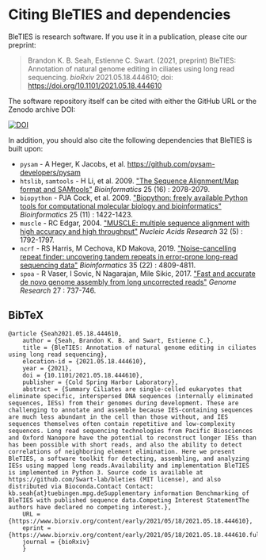 Citing BleTIES and dependencies
===============================

BleTIES is research software. If you use it in a publication, please cite our
preprint:

> Brandon K. B. Seah, Estienne C. Swart. (2021, preprint) BleTIES: Annotation
> of natural genome editing in ciliates using long read sequencing. *bioRxiv*
> 2021.05.18.444610; doi: https://doi.org/10.1101/2021.05.18.444610 

The software repository itself can be cited with either the GitHub URL or the
Zenodo archive DOI:

[![DOI](https://zenodo.org/badge/294123134.svg)](https://zenodo.org/badge/latestdoi/294123134)

In addition, you should also cite the following dependencies that BleTIES is
built upon: 

 * `pysam` - A Heger, K Jacobs, et al. [https://github.com/pysam-developers/pysam ](https://github.com/pysam-developers/pysam)
 * `htslib`, `samtools` - H Li, et al. 2009. ["The Sequence Alignment/Map format and SAMtools"](https://doi.org/10.1093/bioinformatics/btp352) _Bioinformatics_ 25 (16) : 2078-2079.
 * `biopython` - PJA Cock, et al. 2009. ["Biopython: freely available Python tools for computational molecular biology and bioinformatics"](https://doi.org/10.1093/bioinformatics/btp163) _Bioinformatics_ 25 (11) : 1422-1423.
 * `muscle` - RC Edgar, 2004. ["MUSCLE: multiple sequence alignment with high accuracy and high throughput"](https://doi.org/10.1093/nar/gkh340) _Nucleic Acids Research_ 32 (5) : 1792-1797.
 * `ncrf` - RS Harris, M Cechova, KD Makova, 2019. ["Noise-cancelling repeat finder: uncovering tandem repeats in error-prone long-read sequencing data"](https://doi.org/10.1093/bioinformatics/btz484) _Bioinformatics_ 35 (22) : 4809-4811.
 * `spoa` - R Vaser, I Sovic, N Nagarajan, Mile Sikic, 2017. ["Fast and accurate de novo genome assembly from long uncorrected reads"](https://doi.org/10.1101/gr.214270.116) _Genome Research_ 27 : 737-746.


BibTeX
------

```
@article {Seah2021.05.18.444610,
	author = {Seah, Brandon K. B. and Swart, Estienne C.},
	title = {BleTIES: Annotation of natural genome editing in ciliates using long read sequencing},
	elocation-id = {2021.05.18.444610},
	year = {2021},
	doi = {10.1101/2021.05.18.444610},
	publisher = {Cold Spring Harbor Laboratory},
	abstract = {Summary Ciliates are single-celled eukaryotes that eliminate specific, interspersed DNA sequences (internally eliminated sequences, IESs) from their genomes during development. These are challenging to annotate and assemble because IES-containing sequences are much less abundant in the cell than those without, and IES sequences themselves often contain repetitive and low-complexity sequences. Long read sequencing technologies from Pacific Biosciences and Oxford Nanopore have the potential to reconstruct longer IESs than has been possible with short reads, and also the ability to detect correlations of neighboring element elimination. Here we present BleTIES, a software toolkit for detecting, assembling, and analyzing IESs using mapped long reads.Availability and implementation BleTIES is implemented in Python 3. Source code is available at https://github.com/Swart-lab/bleties (MIT license), and also distributed via Bioconda.Contact Contact: kb.seah{at}tuebingen.mpg.deSupplementary information Benchmarking of BleTIES with published sequence data.Competing Interest StatementThe authors have declared no competing interest.},
	URL = {https://www.biorxiv.org/content/early/2021/05/18/2021.05.18.444610},
	eprint = {https://www.biorxiv.org/content/early/2021/05/18/2021.05.18.444610.full.pdf},
	journal = {bioRxiv}
	}
```
